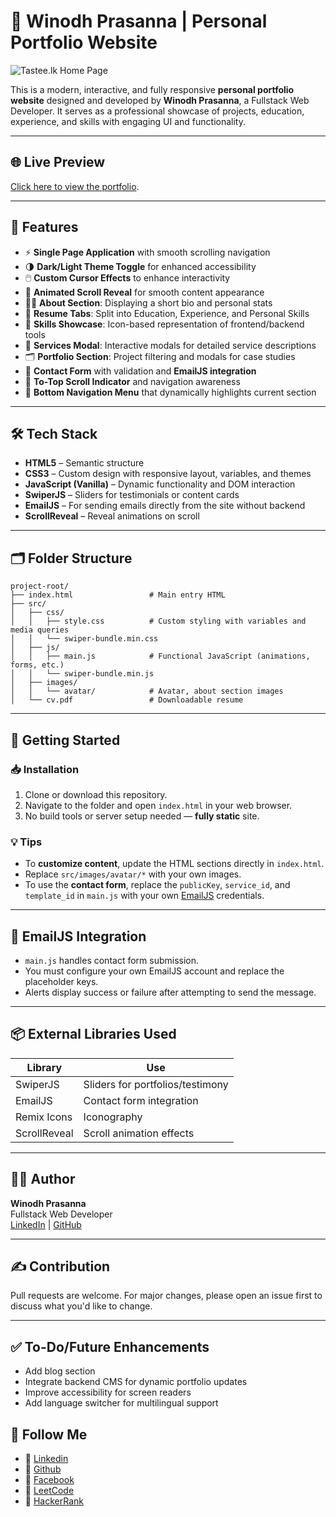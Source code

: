 
# 💼 Winodh Prasanna | Personal Portfolio Website

![Tastee.lk Home Page](https://i.imgur.com/WtUxTv3.jpeg)

This is a modern, interactive, and fully responsive **personal portfolio website** designed and developed by **Winodh Prasanna**, a Fullstack Web Developer. It serves as a professional showcase of projects, education, experience, and skills with engaging UI and functionality.

---

## 🌐 Live Preview

[Click here to view the portfolio](https://winodh-prasanna.github.io/My-Portfolio/).

---

## 📌 Features

- ⚡ **Single Page Application** with smooth scrolling navigation
- 🌗 **Dark/Light Theme Toggle** for enhanced accessibility
- 🖱️ **Custom Cursor Effects** to enhance interactivity
- 🔄 **Animated Scroll Reveal** for smooth content appearance
- 🧑‍💼 **About Section**: Displaying a short bio and personal stats
- 📄 **Resume Tabs**: Split into Education, Experience, and Personal Skills
- 🧰 **Skills Showcase**: Icon-based representation of frontend/backend tools
- 💼 **Services Modal**: Interactive modals for detailed service descriptions
- 🗂️ **Portfolio Section**: Project filtering and modals for case studies
- 💬 **Contact Form** with validation and **EmailJS integration**
- 🚀 **To-Top Scroll Indicator** and navigation awareness
- 🧭 **Bottom Navigation Menu** that dynamically highlights current section

---

## 🛠️ Tech Stack

- **HTML5** – Semantic structure
- **CSS3** – Custom design with responsive layout, variables, and themes
- **JavaScript (Vanilla)** – Dynamic functionality and DOM interaction
- **SwiperJS** – Sliders for testimonials or content cards
- **EmailJS** – For sending emails directly from the site without backend
- **ScrollReveal** – Reveal animations on scroll

---

## 🗂️ Folder Structure

```
project-root/
├── index.html                 # Main entry HTML
├── src/
│   ├── css/
│   │   ├── style.css          # Custom styling with variables and media queries
│   │   └── swiper-bundle.min.css
│   ├── js/
│   │   ├── main.js            # Functional JavaScript (animations, forms, etc.)
│   │   └── swiper-bundle.min.js
│   ├── images/
│   │   └── avatar/            # Avatar, about section images
│   └── cv.pdf                 # Downloadable resume
```

---

## 🚀 Getting Started

### 📥 Installation

1. Clone or download this repository.
2. Navigate to the folder and open `index.html` in your web browser.
3. No build tools or server setup needed — **fully static** site.

### 💡 Tips

- To **customize content**, update the HTML sections directly in `index.html`.
- Replace `src/images/avatar/*` with your own images.
- To use the **contact form**, replace the `publicKey`, `service_id`, and `template_id` in `main.js` with your own [EmailJS](https://www.emailjs.com/) credentials.

---

## 📧 EmailJS Integration

- `main.js` handles contact form submission.
- You must configure your own EmailJS account and replace the placeholder keys.
- Alerts display success or failure after attempting to send the message.

---

## 📦 External Libraries Used

| Library        | Use                              |
|----------------|----------------------------------|
| SwiperJS       | Sliders for portfolios/testimony |
| EmailJS        | Contact form integration         |
| Remix Icons    | Iconography                      |
| ScrollReveal   | Scroll animation effects         |

---

## 👨‍🎓 Author

**Winodh Prasanna**  
Fullstack Web Developer  
[LinkedIn](https://www.linkedin.com/in/winodh-prasanna/) | [GitHub](https://github.com/WINODH-PRASANNA)

---

## ✍️ Contribution

Pull requests are welcome. For major changes, please open an issue first to discuss what you'd like to change.

---

## ✅ To-Do/Future Enhancements

- Add blog section
- Integrate backend CMS for dynamic portfolio updates
- Improve accessibility for screen readers
- Add language switcher for multilingual support

## 🔗 Follow Me
- 🚀 [Linkedin](https://www.linkedin.com/in/winodh-prasanna)
- 🚀 [Github](https://github.com/WINODH-PRASANNA)
- 🚀 [Facebook](https://www.facebook.com/profile.php?id=61575625475553&mibextid=ZbWKwL)
- 🚀 [LeetCode](https://leetcode.com/u/Winodh-Prasanna)
- 🚀 [HackerRank](https://www.hackerrank.com/profile/winodh_prasanna1)
